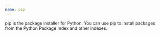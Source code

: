 ```yaml
---
name: pip
---
```

pip is the package installer for Python. You can use pip to install packages from the Python Package Index and other indexes.
